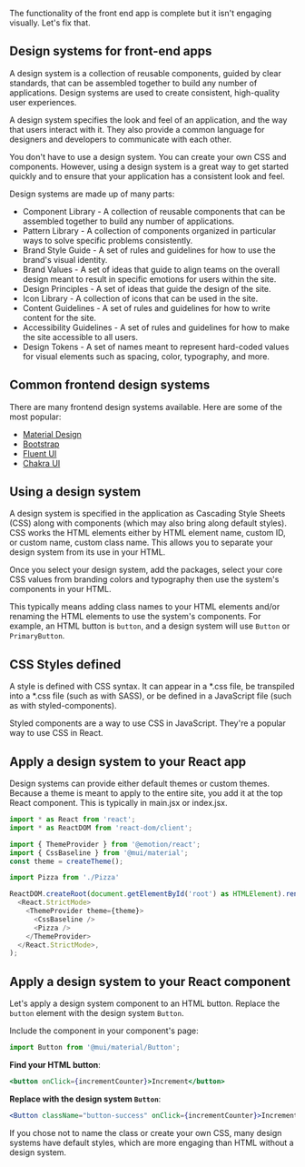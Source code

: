 The functionality of the front end app is complete but it isn't engaging visually. Let's fix that. 

## Design systems for front-end apps

A design system is a collection of reusable components, guided by clear standards, that can be assembled together to build any number of applications. Design systems are used to create consistent, high-quality user experiences. 

A design system specifies the look and feel of an application, and the way that users interact with it. They also provide a common language for designers and developers to communicate with each other.

You don't have to use a design system. You can create your own CSS and components. However, using a design system is a great way to get started quickly and to ensure that your application has a consistent look and feel.

Design systems are made up of many parts:

* Component Library - A collection of reusable components that can be assembled together to build any number of applications.
* Pattern Library - A collection of components organized in particular ways to solve specific problems consistently.
* Brand Style Guide - A set of rules and guidelines for how to use the brand's visual identity.
* Brand Values - A set of ideas that guide to align teams on the overall design meant to result in specific emotions for users within the site.
* Design Principles - A set of ideas that guide the design of the site.
* Icon Library - A collection of icons that can be used in the site.
* Content Guidelines - A set of rules and guidelines for how to write content for the site.
* Accessibility Guidelines - A set of rules and guidelines for how to make the site accessible to all users.
* Design Tokens - A set of names meant to represent hard-coded values for visual elements such as spacing, color, typography, and more.

## Common frontend design systems

There are many frontend design systems available. Here are some of the most popular:

* [Material Design](https://material.io/)
* [Bootstrap](https://getbootstrap.com/)
* [Fluent UI](https://developer.microsoft.com/en-us/fluentui#/)
* [Chakra UI](https://chakra-ui.com/)


## Using a design system

A design system is specified in the application as Cascading Style Sheets (CSS) along with components (which may also bring along default styles). CSS works the HTML elements either by HTML element name, custom ID, or custom name, custom class name. This allows you to separate your design system from its use in your HTML. 

Once you select your design system, add the packages, select your core CSS values from branding colors and typography then use the system's components in your HTML. 

This typically means adding class names to your HTML elements and/or renaming the HTML elements to use the system's components. For example, an HTML button is `button`, and a design system will use `Button` or `PrimaryButton`. 


## CSS Styles defined

A style is defined with CSS syntax. It can appear in a *.css file, be transpiled into a *.css file (such as with SASS), or be defined in a JavaScript file (such as with styled-components).

Styled components are a way to use CSS in JavaScript. They're a popular way to use CSS in React.


## Apply a design system to your React app

Design systems can provide either default themes or custom themes. Because a theme is meant to apply to the entire site, you add it at the top React component. This is typically in main.jsx or index.jsx.

```javascript
import * as React from 'react';
import * as ReactDOM from 'react-dom/client';

import { ThemeProvider } from '@emotion/react';
import { CssBaseline } from '@mui/material';
const theme = createTheme();

import Pizza from './Pizza'

ReactDOM.createRoot(document.getElementById('root') as HTMLElement).render(
  <React.StrictMode>
    <ThemeProvider theme={theme}>
      <CssBaseline />
      <Pizza />
    </ThemeProvider>
  </React.StrictMode>,
);
```

## Apply a design system to your React component

Let's apply a design system component to an HTML button. Replace the `button` element with the design system `Button`.

Include the component in your component's page: 

```javascript
import Button from '@mui/material/Button';
```

**Find your HTML button**:

```jsx
<button onClick={incrementCounter}>Increment</button>
```

**Replace with the design system `Button`**:

```jsx
<Button className="button-success" onClick={incrementCounter}>Increment</Button>
```

If you chose not to name the class or create your own CSS, many design systems have default styles, which are more engaging than HTML without a design system.

